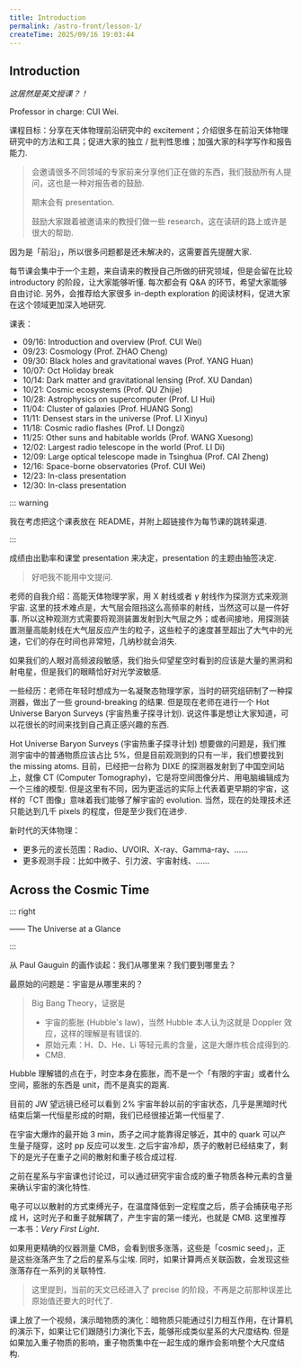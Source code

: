 ```yaml
---
title: Introduction
permalink: /astro-front/lesson-1/
createTime: 2025/09/16 19:03:44
---
```

## Introduction

*这居然是英文授课？！*

Professor in charge: CUI Wei.

课程目标：分享在天体物理前沿研究中的 excitement；介绍很多在前沿天体物理研究中的方法和工具；促进大家的独立 / 批判性思维；加强大家的科学写作和报告能力.

> 会邀请很多不同领域的专家前来分享他们正在做的东西，我们鼓励所有人提问，这也是一种对报告者的鼓励.
>
> 期末会有 presentation.
>
> 鼓励大家跟着被邀请来的教授们做一些 research，这在读研的路上或许是很大的帮助.

因为是「前沿」，所以很多问题都是还未解决的，这需要首先提醒大家.

每节课会集中于一个主题，来自请来的教授自己所做的研究领域，但是会留在比较 introductory 的阶段，让大家能够听懂. 每次都会有 Q&A 的环节，希望大家能够自由讨论. 另外，会推荐给大家很多 in-depth exploration 的阅读材料，促进大家在这个领域更加深入地研究.

课表：

- 09/16: Introduction and overview (Prof. CUI Wei)
- 09/23: Cosmology (Prof. ZHAO Cheng)
- 09/30: Black holes and gravitational waves (Prof. YANG Huan)
- 10/07: Oct Holiday break
- 10/14: Dark matter and gravitational lensing (Prof. XU Dandan)
- 10/21: Cosmic ecosystems (Prof. QU Zhijie)
- 10/28: Astrophysics on supercomputer (Prof. LI Hui)
- 11/04: Cluster of galaxies (Prof. HUANG Song)
- 11/11: Densest stars in the universe (Prof. LI Xinyu)
- 11/18: Cosmic radio flashes (Prof. LI Dongzi)
- 11/25: Other suns and habitable worlds (Prof. WANG Xuesong)
- 12/02: Largest radio telescope in the world (Prof. LI Di)
- 12/09: Large optical telescope made in Tsinghua (Prof. CAl Zheng)
- 12/16: Space-borne observatories (Prof. CUI Wei)
- 12/23: In-class presentation
- 12/30: In-class presentation

::: warning

我在考虑把这个课表放在 README，并附上超链接作为每节课的跳转渠道.

:::

成绩由出勤率和课堂 presentation 来决定，presentation 的主题由抽签决定.

> 好吧我不能用中文提问.

老师的自我介绍：高能天体物理学家，用 X 射线或者 $\gamma$ 射线作为探测方式来观测宇宙. 这里的技术难点是，大气层会阻挡这么高频率的射线，当然这可以是一件好事. 所以这种观测方式需要将观测装置发射到大气层之外；或者间接地，用探测装置测量高能射线在大气层反应产生的粒子，这些粒子的速度甚至超出了大气中的光速，它们的存在时间也非常短，几纳秒就会消失.

如果我们的人眼对高频波段敏感，我们抬头仰望星空时看到的应该是大量的黑洞和射电星，但是我们的眼睛恰好对光学波敏感.

一些经历：老师在年轻时想成为一名凝聚态物理学家，当时的研究组研制了一种探测器，做出了一些 ground-breaking 的结果. 但是现在老师在进行一个 Hot Universe Baryon Surveys (宇宙热重子探寻计划). 说这件事是想让大家知道，可以花很长的时间来找到自己真正感兴趣的东西.

Hot Universe Baryon Surveys (宇宙热重子探寻计划) 想要做的问题是，我们推测宇宙中的普通物质应该占比 $5\%$，但是目前观测到的只有一半，我们想要找到 the missing atoms. 目前，已经把一台称为 DIXE 的探测器发射到了中国空间站上，就像 CT (Computer Tomography)，它是将空间图像分片、用电脑编辑成为一个三维的模型. 但是这里有不同，因为更遥远的实际上代表着更早期的宇宙，这样的「CT 图像」意味着我们能够了解宇宙的 evolution. 当然，现在的处理技术还只能达到几千 pixels 的程度，但是至少我们在进步.

新时代的天体物理：

* 更多元的波长范围：Radio、UVOIR、X-ray、Gamma-ray、……
* 更多观测手段：比如中微子、引力波、宇宙射线、……

## Across the Cosmic Time

::: right

—— The Universe at a Glance

:::

从 Paul Gauguin 的画作谈起：我们从哪里来？我们要到哪里去？

最原始的问题是：宇宙是从哪里来的？

> Big Bang Theory，证据是
>
> * 宇宙的膨胀 (Hubble's law)，当然 Hubble 本人认为这就是 Doppler 效应，这样的理解是有错误的.
> * 原始元素：H、D、He、Li 等轻元素的含量，这是大爆炸核合成得到的.
> * CMB.

Hubble 理解错的点在于，时空本身在膨胀，而不是一个「有限的宇宙」或者什么空间，膨胀的东西是 unit，而不是真实的距离.

目前的 JW 望远镜已经可以看到 $2\%$ 宇宙年龄以前的宇宙状态，几乎是黑暗时代结束后第一代恒星形成的时期，我们已经很接近第一代恒星了.

在宇宙大爆炸的最开始 3 min，质子之间才能靠得足够近，其中的 quark 可以产生量子隧穿，这时 pp 反应可以发生. 之后宇宙冷却，质子的散射已经结束了，剩下的是光子在重子之间的散射和重子核合成过程.

之前在星系与宇宙课也讨论过，可以通过研究宇宙合成的重子物质各种元素的含量来确认宇宙的演化特性.

电子可以以散射的方式束缚光子，在温度降低到一定程度之后，质子会捕获电子形成 H，这时光子和重子就解耦了，产生宇宙的第一缕光，也就是 CMB. 这里推荐一本书：*Very First Light*.

如果用更精确的仪器测量 CMB，会看到很多涨落，这些是「cosmic seed」，正是这些涨落产生了之后的星系与尘埃. 同时，如果计算两点关联函数，会发现这些涨落存在一系列的关联特性.

> 这里提到，当前的天文已经进入了 precise 的阶段，不再是之前那种误差比原始值还要大的时代了.

课上放了一个视频，演示暗物质的演化：暗物质只能通过引力相互作用，在计算机的演示下，如果让它们跟随引力演化下去，能够形成类似星系的大尺度结构. 但是如果加入重子物质的影响，重子物质集中在一起生成的爆炸会影响整个大尺度结构.